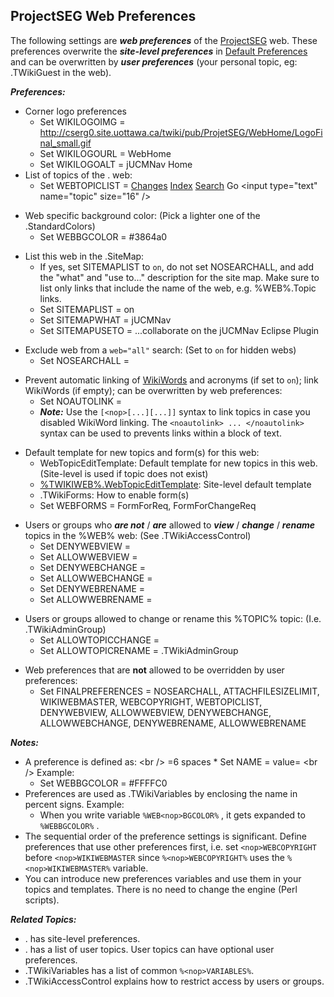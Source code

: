 ## ProjectSEG Web Preferences

The following settings are ***web preferences*** of the
[ProjectSEG](Home) web. These
preferences overwrite the ***site-level preferences*** in [Default Preferences](DefaultPreferences) and can be overwritten by ***user preferences*** (your personal topic,
eg: <span class="twiki-macro MAINWEB"></span>.TWikiGuest in the
[<span class="twiki-macro MAINWEB"></span>](%MAINWEB%.%HOMETOPIC%) web).

***Preferences:***

  - Corner logo preferences
      - Set WIKILOGOIMG =
        <http://cserg0.site.uottawa.ca/twiki/pub/ProjetSEG/WebHome/LogoFinal_small.gif>
      - Set WIKILOGOURL = WebHome
      - Set WIKILOGOALT = jUCMNav Home
  - List of topics of the
    <span class="twiki-macro WIKITOOLNAME"></span>.<span class="twiki-macro WEB"></span>
    web:
      - Set WEBTOPICLIST = [Changes](WebChanges)
        <span class="twiki-macro SEP"></span> [Index](WebIndex)
        <span class="twiki-macro SEP"></span> [Search](WebSearch)
        <span class="twiki-macro SEP"></span> Go \<input type="text"
        name="topic" size="16" /\>

<!-- end list -->

  - Web specific background color: (Pick a lighter one of the
    <span class="twiki-macro TWIKIWEB"></span>.StandardColors)
      - Set WEBBGCOLOR = \#3864a0

<!-- end list -->

  - List this web in the
    <span class="twiki-macro TWIKIWEB"></span>.SiteMap:
      - If yes, set SITEMAPLIST to `on`, do not set NOSEARCHALL, and add
        the "what" and "use to..." description for the site map. Make
        sure to list only links that include the name of the web, e.g.
        %WEB%.Topic links.
      - Set SITEMAPLIST = on
      - Set SITEMAPWHAT = jUCMNav
      - Set SITEMAPUSETO = ...collaborate on the jUCMNav Eclipse Plugin

<!-- end list -->

  - Exclude web from a `web="all"` search: (Set to `on` for hidden webs)
      - Set NOSEARCHALL =

<!-- end list -->

  - Prevent automatic linking of [WikiWords](%TWIKIWEB%.WikiWords) and
    acronyms (if set to `on`); link WikiWords (if empty); can be
    overwritten by web preferences:
      - Set NOAUTOLINK =
      - ***Note:*** Use the `[<nop>[...][...]]` syntax to link topics in
        case you disabled WikiWord linking. The `<noautolink> ...
        </noautolink>` syntax can be used to prevents links within a
        block of text.

<!-- end list -->

  - Default template for new topics and form(s) for this web:
      - WebTopicEditTemplate: Default template for new topics in this
        web. (Site-level is used if topic does not exist)
      - [%TWIKIWEB%.WebTopicEditTemplate](%TWIKIWEB%.WebTopicEditTemplate):
        Site-level default template
      - <span class="twiki-macro TWIKIWEB"></span>.TWikiForms: How to
        enable form(s)
      - Set WEBFORMS = FormForReq, FormForChangeReq

<!-- end list -->

  - Users or groups who ***are not*** / ***are*** allowed to ***view***
    / ***change*** / ***rename*** topics in the %WEB% web: (See
    <span class="twiki-macro TWIKIWEB"></span>.TWikiAccessControl)
      - Set DENYWEBVIEW =
      - Set ALLOWWEBVIEW =
      - Set DENYWEBCHANGE =
      - Set ALLOWWEBCHANGE =
      - Set DENYWEBRENAME =
      - Set ALLOWWEBRENAME =

<!-- end list -->

  - Users or groups allowed to change or rename this %TOPIC% topic:
    (I.e. <span class="twiki-macro MAINWEB"></span>.TWikiAdminGroup)
      - Set ALLOWTOPICCHANGE =
      - Set ALLOWTOPICRENAME =
        <span class="twiki-macro MAINWEB"></span>.TWikiAdminGroup

<!-- end list -->

  - Web preferences that are **not** allowed to be overridden by user
    preferences:
      - Set FINALPREFERENCES = NOSEARCHALL, ATTACHFILESIZELIMIT,
        WIKIWEBMASTER, WEBCOPYRIGHT, WEBTOPICLIST, DENYWEBVIEW,
        ALLOWWEBVIEW, DENYWEBCHANGE, ALLOWWEBCHANGE, DENYWEBRENAME,
        ALLOWWEBRENAME

***Notes:***

  - A preference is defined as: \<br /\> =6 spaces \* Set NAME = value=
    \<br /\> Example:
      - Set WEBBGCOLOR = \#FFFFC0
  - Preferences are used as
    <span class="twiki-macro TWIKIWEB"></span>.TWikiVariables by
    enclosing the name in percent signs. Example:
      - When you write variable `%WEB<nop>BGCOLOR%` , it gets expanded
        to `%WEBBGCOLOR%` .
  - The sequential order of the preference settings is significant.
    Define preferences that use other preferences first, i.e. set
    `<nop>WEBCOPYRIGHT` before `<nop>WIKIWEBMASTER` since
    `%<nop>WEBCOPYRIGHT%` uses the `%<nop>WIKIWEBMASTER%` variable.
  - You can introduce new preferences variables and use them in your
    topics and templates. There is no need to change the
    <span class="twiki-macro WIKITOOLNAME"></span> engine (Perl
    scripts).

***Related Topics:***

  - <span class="twiki-macro TWIKIWEB"></span>.<span class="twiki-macro WIKIPREFSTOPIC"></span>
    has site-level preferences.
  - <span class="twiki-macro MAINWEB"></span>.<span class="twiki-macro WIKIUSERSTOPIC"></span>
    has a list of user topics. User topics can have optional user
    preferences.
  - <span class="twiki-macro TWIKIWEB"></span>.TWikiVariables has a list
    of common `%<nop>VARIABLES%`.
  - <span class="twiki-macro TWIKIWEB"></span>.TWikiAccessControl
    explains how to restrict access by users or groups.
